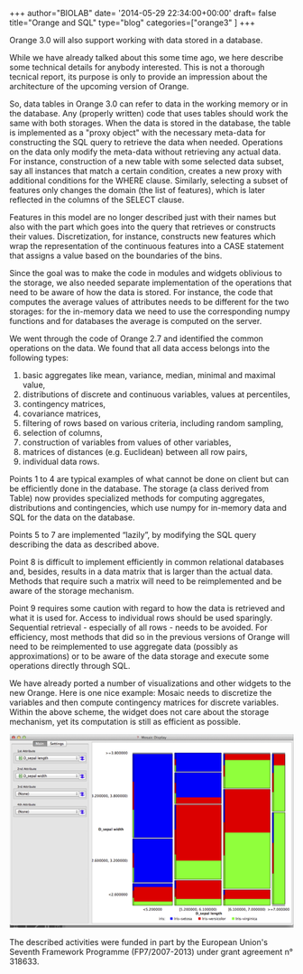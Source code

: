 +++
author="BIOLAB"
date= '2014-05-29 22:34:00+00:00'
draft= false
title="Orange and SQL"
type="blog"
categories=["orange3" ]
+++

Orange 3.0 will also support working with data stored in a database.

While we have already talked about this some time ago, we here describe some technical details for anybody interested. This is not a thorough tecnical report, its purpose is only to provide an impression about the architecture of the upcoming version of Orange.

So, data tables in Orange 3.0 can refer to data in the working memory or in the database. Any (properly written) code that uses tables should work the same with both storages. When the data is stored in the database, the table is implemented as a "proxy object" with the necessary meta-data for constructing the SQL query to retrieve the data when needed. Operations on the data only modify the meta-data without retrieving any actual data. For instance, construction of a new table with some selected data subset, say all instances that match a certain condition, creates a new proxy with additional conditions for the WHERE clause. Similarly, selecting a subset of features only changes the domain (the list of features), which is later reflected in the columns of the SELECT clause.

Features in this model are no longer described just with their names but also with the part which goes into the query that retrieves or constructs their values. Discretization, for instance, constructs new features which wrap the representation of the continuous features into a CASE statement that assigns a value based on the boundaries of the bins.

Since the goal was to make the code in modules and widgets oblivious to the storage, we also needed separate implementation of the operations that need to be aware of how the data is stored. For instance, the code that computes the average values of attributes needs to be different for the two storages: for the in-memory data we need to use the corresponding numpy functions and for databases the average is computed on the server.

We went through the code of Orange 2.7 and identified the common operations on the data. We found that all data access belongs into the following types:

1. basic aggregates like mean, variance, median, minimal and maximal value,
2. distributions of discrete and continuous variables, values at percentiles,
3. contingency matrices,
4. covariance matrices,
5. filtering of rows based on various criteria, including random sampling,
6. selection of columns,
7. construction of variables from values of other variables,
8. matrices of distances (e.g. Euclidean) between all row pairs,
9. individual data rows.

Points 1 to 4 are typical examples of what cannot be done on client but can be efficiently done in the database. The storage (a class derived from Table) now provides specialized methods for computing aggregates, distributions and contingencies, which use numpy for in-memory data and SQL for the data on the database.

Points 5 to 7 are implemented “lazily”, by modifying the SQL query describing the data as described above.

Point 8 is difficult to implement efficiently in common relational databases and, besides, results in a data matrix that is larger than the actual data. Methods that require such a matrix will need to be reimplemented and be aware of the storage mechanism.

Point 9 requires some caution with regard to how the data is retrieved and what it is used for. Access to individual rows should be used sparingly. Sequential retrieval - especially of all rows - needs to be avoided. For efficiency, most methods that did so in the previous versions of Orange will need to be reimplemented to use aggregate data (possibly as approximations) or to be aware of the data storage and execute some operations directly through SQL.

We have already ported a number of visualizations and other widgets to the new Orange. Here is one nice example: Mosaic needs to discretize the variables and then compute contingency matrices for discrete variables. Within the above scheme, the widget does not care about the storage mechanism, yet its computation is still as efficient as possible.

![](/images/2014/05/29/mosaic.png__600x408_q95_upscale.png)


The described activities were funded in part by the European Union's Seventh Framework Programme (FP7/2007-2013) under grant agreement n° 318633.

